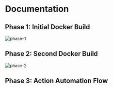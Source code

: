 # Documentation

## Phase 1: Initial Docker Build

![phase-1](https://github.com/admiralappsec/springone-github-action/blob/main/diagrams/springone-ga.png)

## Phase 2: Second Docker Build

![phase-2](https://github.com/admiralappsec/springone-github-action/blob/main/diagrams/springone-ga2.png)

## Phase 3: Action Automation Flow
